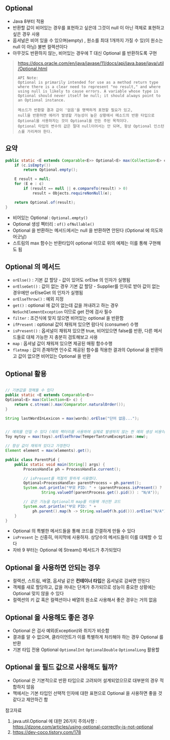 ## Optional<T>

- Java 8부터 적용
- 반환할 값이 비어있는 경우를 표현하고 싶은데 그것이 null 이 아닌 객체로 표현하고 싶은 경우 사용
- 옵셔널은 비어 있을 수 있으며(empty) , 원소를 최대 1개까지 가질 수 있(이 원소는 null 이 아님) 불변 컬렉션이다
- 아무것도 반환하지 않는, 비어있는 경우에 T 대신 Optional<T> 를 반환하도록 구현

> https://docs.oracle.com/en/java/javase/11/docs/api/java.base/java/util/Optional.html
> 
> 
> ```
> API Note:
> Optional is primarily intended for use as a method return type where there is a clear need to represent "no result," and where using null is likely to cause errors. A variable whose type is Optional should never itself be null; it should always point to an Optional instance.
> 
> 메소드가 반환할 결과 값이 '없음'을 명백하게 표현할 필요가 있고,
> null을 반환하면 에러가 발생할 가능성이 높은 상황에서 메소드의 반환 타입으로
> Optional을 사용하자는 것이 Optional을 만든 주된 목적이다.
> Optional 타입의 변수의 값은 절대 null이어서는 안 되며, 항상 Optional 인스턴스를 가리켜야 한다.
> ```
>


## 요약

```java
public static <E extends Comparable<E>> Optional<E> max(Collection<E> c) {
    if (c.isEmpty())
        return Optional.empty();

    E result = null;
    for (E e : c)
        if (result == null || e.compareTo(result) > 0)
            result = Objects.requireNonNull(e);

    return Optional.of(result);
}
```

- 비어있는 Optional  : `Optional.empty()`
- Optional 생성 펙터리 :  `of()`  `ofNullable()`
- Optional 을 반환하는 메서드에서는 null 을 반환하면 안된다 (Optional 에 의도와 어긋남)
- 스트림의 max 함수는 반환타입이 optional 이므로 위의 예제는 이를 통해 구현해도 됨

## Optional 의 메서드

- `orElse()` : 기본 값 할당 - 값이 있어도 orElse 의 인자가 실행됨
- `orElseGet()` :  값이 없는 경우 기본 값 할당 - Supplier를 인자로 받아 값이 없는 경우에만 orElseGet 의 인자가 실행됨
- `orElseThrow()` : 예외 지정
- `get()` : optional 에 값이 없는데 값을 꺼내려고 하는 경우 `NoSuchElementException`  이므로 get 전에 검사 필수
- `filter` :  조건식에 맞지 않으면 비어있는 optional 을 반환함
- `ifPresent` : optional 값이 채워져 있으면 람다식 (consumer) 수행
- `isPresent()` : 옵셔널이 채워져 있으면 true, 비어있으면 false를 반환, 다른 메서드들로 대체 가능한 지 충분히 검토해보고 사용
- `map` : 옵셔널 값이 채워져 있으면 제공된 매핑 함수수행
- `flatmap` : 값이 존재하면 인수로 제공된 함수를 적용한 결과의 Optional 을 반환하고 값이 없으면 비어있는 Optional 을 반환

## Optional 활용

```java

// 기본값을 정해둘 수 있다
public static <E extends Comparable<E>>
Optional<E> max(Collection<E> c) {
    return c.stream().max(Comparator.naturalOrder());
}

String lastWordInLexicon = max(words).orElse("단어 없음...");


// 예외를 던질 수 있다 (예외 팩터리를 사용하여 실제로 발생하지 않는 한 예외 생성 비용이 들지 않는다)
Toy mytoy = max(toys).orElseThrow(TemperTantrumException::new);

// 항상 값이 채워져 있다고 가정한다
Element element = max(elements).get();

```

```java
public class ParentPid {
    public static void main(String[] args) {
        ProcessHandle ph = ProcessHandle.current();

        // isPresent를 적절치 못하게 사용했다.
        Optional<ProcessHandle> parentProcess = ph.parent();
        System.out.println("부모 PID: " + (parentProcess.isPresent() ?
                String.valueOf(parentProcess.get().pid()) : "N/A"));

        // 같은 기능을 Optional의 map를 이용해 개선한 코드
        System.out.println("부모 PID: " +
            ph.parent().map(h -> String.valueOf(h.pid())).orElse("N/A"));
    }
}
```
- Optional 의 특별한 메서드들을 통해 코드를 간결하게 만들 수 있다
- `isPresent` 는 신중히, 마지막에 사용하자. 상당수의 메서드들이 이를 대체할 수 있다
- 자바 9 부터는 Optional 에 Stream() 메서드가 추가되었다 



## Optional 을 사용하면 안되는 경우

- 컬렉션, 스트림, 배열, 옵셔널 같은 **컨테이너 타입**은 옵셔널로 감싸면 안된다
- 객체를 새로 할당하고, 값을 꺼내는 단계가 추가되므로 성능이 중요한 상황에는 Optional  맞지 않을 수 있다
- 컬렉션의 키 값 혹은 컬렉션이나 배열의 원소로 사용해서 좋은 경우는 거의 없음

## Optional 을 사용해도 좋은 경우

- Optional 은 검사 예외(Exception)와 취지가 비슷함
- 결과를 알 수 없으며, 클라이언트가 이를 특별하게 처리해야 하는 경우 Optional<T> 를 반환
- 기본 타입 전용 Optional `OptionalInt` `OptionalDouble` `OptionalLong` 활용할

## Optional 을 필드 값으로 사용해도 될까?

- Optional 은 기본적으로 반환 타입으로 고려되어 설계되었으므로 대부분의 경우 적합하지 않음
- 책에서는 기본 타입인 선택적 인자에 대한 표현으로 Optional 을 사용하면 좋을 것 같다고 제안하긴 함

참고자료

1. java.util.Optional 에 대한 26가지 주의사항 : https://dzone.com/articles/using-optional-correctly-is-not-optional
2. https://dev-coco.tistory.com/178